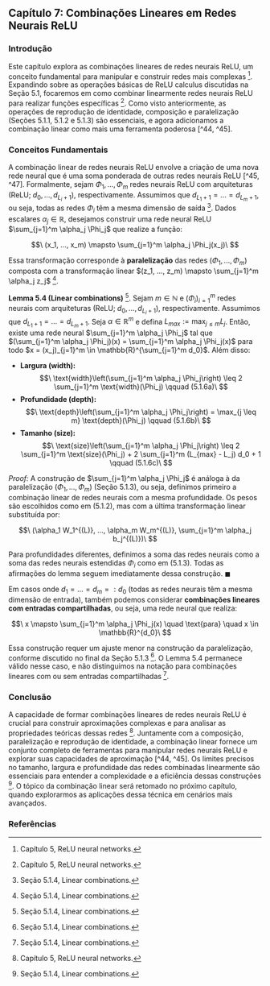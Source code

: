 ## Capítulo 7: Combinações Lineares em Redes Neurais ReLU

### Introdução
Este capítulo explora as combinações lineares de redes neurais ReLU, um conceito fundamental para manipular e construir redes mais complexas [^43]. Expandindo sobre as operações básicas de ReLU calculus discutidas na Seção 5.1, focaremos em como combinar linearmente redes neurais ReLU para realizar funções específicas [^43]. Como visto anteriormente, as operações de reprodução de identidade, composição e paralelização (Seções 5.1.1, 5.1.2 e 5.1.3) são essenciais, e agora adicionamos a combinação linear como mais uma ferramenta poderosa [^44, ^45].

### Conceitos Fundamentais
A combinação linear de redes neurais ReLU envolve a criação de uma nova rede neural que é uma soma ponderada de outras redes neurais ReLU [^45, ^47]. Formalmente, sejam $\Phi_1, ..., \Phi_m$ redes neurais ReLU com arquiteturas (ReLU; $d_0, ..., d_{L_i+1}$), respectivamente. Assumimos que $d_{L_1+1} = ... = d_{L_m+1}$, ou seja, todas as redes $\Phi_i$ têm a mesma dimensão de saída [^47]. Dados escalares $\alpha_j \in \mathbb{R}$, desejamos construir uma rede neural ReLU $\sum_{j=1}^m \alpha_j \Phi_j$ que realize a função:

$$\
(x_1, ..., x_m) \mapsto \sum_{j=1}^m \alpha_j \Phi_j(x_j)\
$$

Essa transformação corresponde à **paralelização** das redes $(\Phi_1, ..., \Phi_m)$ composta com a transformação linear $(z_1, ..., z_m) \mapsto \sum_{j=1}^m \alpha_j z_j$ [^47].

**Lemma 5.4 (Linear combinations)** [^47]. Sejam $m \in \mathbb{N}$ e $(\Phi_i)_{i=1}^m$ redes neurais com arquiteturas (ReLU; $d_0, ..., d_{L_i+1}$), respectivamente. Assumimos que $d_{L_1+1} = ... = d_{L_m+1}$. Seja $\alpha \in \mathbb{R}^m$ e defina $L_{max} := \max_{j \leq m} L_j$. Então, existe uma rede neural $\sum_{j=1}^m \alpha_j \Phi_j$ tal que $(\sum_{j=1}^m \alpha_j \Phi_j)(x) = \sum_{j=1}^m \alpha_j \Phi_j(x)$ para todo $x = (x_j)_{j=1}^m \in \mathbb{R}^{\sum_{j=1}^m d_0}$. Além disso:

*   **Largura (width):**
    $$\
    \text{width}\left(\sum_{j=1}^m \alpha_j \Phi_j\right) \leq 2 \sum_{j=1}^m \text{width}(\Phi_j) \qquad (5.1.6a)\
    $$
*   **Profundidade (depth):**
    $$\
    \text{depth}\left(\sum_{j=1}^m \alpha_j \Phi_j\right) = \max_{j \leq m} \text{depth}(\Phi_j) \qquad (5.1.6b)\
    $$
*   **Tamanho (size):**
    $$\
    \text{size}\left(\sum_{j=1}^m \alpha_j \Phi_j\right) \leq 2 \sum_{j=1}^m \text{size}(\Phi_j) + 2 \sum_{j=1}^m (L_{max} - L_j) d_0 + 1 \qquad (5.1.6c)\
    $$

*Proof:* A construção de $\sum_{j=1}^m \alpha_j \Phi_j$ é análoga à da paralelização $(\Phi_1, ..., \Phi_m)$ (Seção 5.1.3), ou seja, definimos primeiro a combinação linear de redes neurais com a mesma profundidade. Os pesos são escolhidos como em (5.1.2), mas com a última transformação linear substituída por:

$$\
(\alpha_1 W_1^{(L)}, ..., \alpha_m W_m^{(L)}, \sum_{j=1}^m \alpha_j b_j^{(L)})\
$$

Para profundidades diferentes, definimos a soma das redes neurais como a soma das redes neurais estendidas $\Phi_i$ como em (5.1.3). Todas as afirmações do lemma seguem imediatamente dessa construção. $\blacksquare$

Em casos onde $d_1 = ... = d_m =: d_0$ (todas as redes neurais têm a mesma dimensão de entrada), também podemos considerar **combinações lineares com entradas compartilhadas**, ou seja, uma rede neural que realiza:

$$\
x \mapsto \sum_{j=1}^m \alpha_j \Phi_j(x) \quad \text{para} \quad x \in \mathbb{R}^{d_0}\
$$

Essa construção requer um ajuste menor na construção da paralelização, conforme discutido no final da Seção 5.1.3 [^47]. O Lemma 5.4 permanece válido nesse caso, e não distinguimos na notação para combinações lineares com ou sem entradas compartilhadas [^47].

### Conclusão
A capacidade de formar combinações lineares de redes neurais ReLU é crucial para construir aproximações complexas e para analisar as propriedades teóricas dessas redes [^43]. Juntamente com a composição, paralelização e reprodução de identidade, a combinação linear fornece um conjunto completo de ferramentas para manipular redes neurais ReLU e explorar suas capacidades de aproximação [^44, ^45]. Os limites precisos no tamanho, largura e profundidade das redes combinadas linearmente são essenciais para entender a complexidade e a eficiência dessas construções [^47]. O tópico da combinação linear será retomado no próximo capítulo, quando explorarmos as aplicações dessa técnica em cenários mais avançados.

### Referências
[^43]: Capítulo 5, ReLU neural networks.
[^44]: Seção 5.1, Basic ReLU calculus.
[^45]: Seção 5.1.3, Parallelization.
[^47]: Seção 5.1.4, Linear combinations.
<!-- END -->